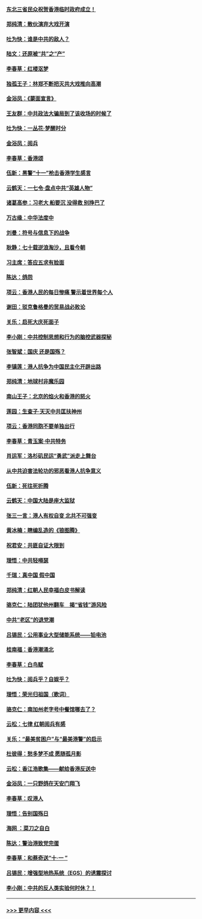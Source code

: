 #### [东北三省民众祝贺香港临时政府成立！](../pages/nsc993/n11571215.md?t=10062011) 
#### [郑纯清：散伙演弃大戏开演](../pages/nsc993/n11570826.md?t=10062011) 
#### [吐为快：谁是中共的敌人？](../pages/nsc993/n11570817.md?t=10062011) 
#### [陆文：还原被“共”之“产”](../pages/nsc993/n11570798.md?t=10062011) 
#### [李春草：红楼沤梦](../pages/nsc993/n11569673.md?t=10062011) 
#### [独孤王子：林郑不断把灭共大戏推向高潮](../pages/nsc993/n11569381.md?t=10062011) 
#### [金浴凤：《蒙面宣言》](../pages/nsc993/n11569368.md?t=10062011) 
#### [王友群：中共政法大骗局到了该收场的时候了](../pages/nsc993/n11568940.md?t=10062011) 
#### [吐为快：一丛花‧梦醒时分](../pages/nsc993/n11567491.md?t=10062011) 
#### [金浴凤：阅兵](../pages/nsc993/n11567454.md?t=10062011) 
#### [李春草：香港颂](../pages/nsc993/n11567444.md?t=10062011) 
#### [伍新：黑警“十一”枪击香港学生感言](../pages/nsc993/n11567426.md?t=10062011) 
#### [云鹤天：一七令‧盘点中共“英雄人物”](../pages/nsc993/n11567091.md?t=10062011) 
#### [诸葛高参：习老大 船要沉 没得救 别挣巴了](../pages/nsc993/n11566976.md?t=10062011) 
#### [万古缘：中华法度中](../pages/nsc993/n11566726.md?t=10062011) 
#### [刘曼：符号与信息下的战争](../pages/nsc993/n11564655.md?t=10062011) 
#### [耿静：七十载逆浪淘沙，且看今朝](../pages/nsc993/n11564520.md?t=10062011) 
#### [习主席：答应五求有脸面](../pages/nsc993/n11563953.md?t=10062011) 
#### [陈达：鸽怨](../pages/nsc993/n11561879.md?t=10062011) 
#### [项云：香港人民的每日惨痛  警示着世界每个人](../pages/nsc993/n11559273.md?t=10062011) 
#### [谢田：驳克鲁格曼的贸易战必败论](../pages/nsc993/n11555840.md?t=10062011) 
#### [关乐：启死大庆死面子](../pages/nsc993/n11556823.md?t=10062011) 
#### [李小刚：中共控制思想和行为的脑控武器探秘](../pages/nsc993/n11556776.md?t=10062011) 
#### [张智斌：国庆  还是国殇？](../pages/nsc993/n11556617.md?t=10062011) 
#### [李镇莲：港人抗争为中国民主化开辟出路](../pages/nsc993/n11556570.md?t=10062011) 
#### [郑纯清：地球村非魔乐园](../pages/nsc993/n11555415.md?t=10062011) 
#### [南山王子：北京的焰火和香港的怒火](../pages/nsc993/n11555318.md?t=10062011) 
#### [莲园：生查子·天灭中共匡扶神州](../pages/nsc993/n11555302.md?t=10062011) 
#### [项云：香港同胞不要单独出行](../pages/nsc993/n11555276.md?t=10062011) 
#### [李春草：青玉案‧中共特务](../pages/nsc993/n11552356.md?t=10062011) 
#### [肖运军：洛杉矶民运“勇武”派走上舞台](../pages/nsc993/n11551595.md?t=10062011) 
#### [从中共迫害法轮功的邪恶看港人抗争意义](../pages/nsc993/n11540858.md?t=10062011) 
#### [伍新：死往死折腾](../pages/nsc993/n11550174.md?t=10062011) 
#### [云鹤天：中国大陆是座大监狱](../pages/nsc993/n11550155.md?t=10062011) 
#### [张三一言：港人有权自变 北共不可强变](../pages/nsc993/n11550132.md?t=10062011) 
#### [黄冰楠：瞎编乱造的《狼图腾》](../pages/nsc993/n11550082.md?t=10062011) 
#### [祝君安：共匪自证大限到](../pages/nsc993/n11550041.md?t=10062011) 
#### [理悟：中共轻嘚瑟](../pages/nsc993/n11547978.md?t=10062011) 
#### [千瑞：真中国 假中国](../pages/nsc993/n11547865.md?t=10062011) 
#### [郑纯清：红朝人民幸福白皮书解读](../pages/nsc993/n11547499.md?t=10062011) 
#### [骆克仁：陆团犹他州翻车　揭“省钱”游风险](../pages/nsc993/n11546977.md?t=10062011) 
#### [中共“老区”的退党潮](../pages/nsc993/n11545995.md?t=10062011) 
#### [吕锡民：公用事业大型储能系统——铅电池](../pages/nsc993/n11545701.md?t=10062011) 
#### [桂南福：香港潮涌北](../pages/nsc993/n11545682.md?t=10062011) 
#### [李春草：白鸟赋](../pages/nsc993/n11545663.md?t=10062011) 
#### [吐为快：阅兵乎？自娱乎？](../pages/nsc993/n11545625.md?t=10062011) 
#### [理悟：荣光归祖国（歌词）](../pages/nsc993/n11545616.md?t=10062011) 
#### [骆克仁：南加州老字号中餐馆哪去了？](../pages/nsc993/n11545120.md?t=10062011) 
#### [云松：七律 红朝阅兵有感](../pages/nsc993/n11542394.md?t=10062011) 
#### [关乐：“最美贫困户”与“最美港警”的启示](../pages/nsc993/n11542252.md?t=10062011) 
#### [杜彼得：愁多梦不成 愿随孤月影](../pages/nsc993/n11540296.md?t=10062011) 
#### [云松：香江浩歌集——献给香港反送中](../pages/nsc993/n11540149.md?t=10062011) 
#### [金浴凤：一只野鸽在天安门翔飞](../pages/nsc993/n11540280.md?t=10062011) 
#### [李春草：叹港人](../pages/nsc993/n11540119.md?t=10062011) 
#### [理悟：告别国殇日](../pages/nsc993/n11539610.md?t=10062011) 
#### [海网 ：菜刀之自白](../pages/nsc993/n11539597.md?t=10062011) 
#### [陈达：警治港致党完蛋](../pages/nsc993/n11538127.md?t=10062011) 
#### [李春草：和蔡奇送“十·一 ”](../pages/nsc993/n11537810.md?t=10062011) 
#### [吕锡民：增强型地热系统（EGS）的诱震探讨](../pages/nsc993/n11537765.md?t=10062011) 
#### [李小刚：中共的反人类实验何时休？！](../pages/nsc993/n11537669.md?t=10062011) 

----
#### [ >>> 更早内容 <<< ](../indexes/nsc993-earlier.md)
